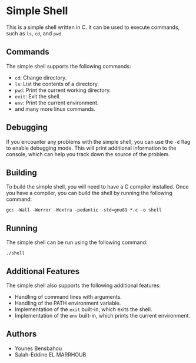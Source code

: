 # Simple Shell

This is a simple shell written in C. It can be used to execute commands, such as `ls`, `cd`, and `pwd`.

## Commands

The simple shell supports the following commands:

-   `cd`: Change directory.
-   `ls`: List the contents of a directory.
-   `pwd`: Print the current working directory.
-   `exit`: Exit the shell.
-   `env`: Print the current environment.
-  and many more linux commands.


## Debugging

If you encounter any problems with the simple shell, you can use the `-d` flag to enable debugging mode. This will print additional information to the console, which can help you track down the source of the problem.

## Building

To build the simple shell, you will need to have a C compiler installed. Once you have a compiler, you can build the shell by running the following command:

    gcc -Wall -Werror -Wextra -pedantic -std=gnu89 *.c -o shell


## Running

The simple shell can be run using the following command:

    ./shell


## Additional Features

The simple shell also supports the following additional features:

-   Handling of command lines with arguments.
-   Handling of the PATH environment variable.
-   Implementation of the  `exit`  built-in, which exits the shell.
-   Implementation of the  `env`  built-in, which prints the current environment.

## Authors

-   Younes Bensbahou
-   Salah-Eddine EL MARRHOUB

